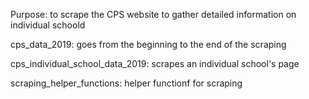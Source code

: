 Purpose: to scrape the CPS website to gather detailed information on individual schoold

cps_data_2019: goes from the beginning to the end of the scraping

cps_individual_school_data_2019: scrapes an individual school's page

scraping_helper_functions: helper functionf for scraping
